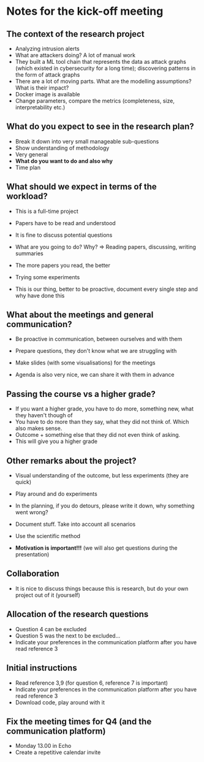 # Notes for the kick-off meeting

## The context of the research project

- Analyzing intrusion alerts
- What are attackers doing? A lot of manual work
- They built a ML tool chain that represents the data as attack graphs (which existed in cybersecurity for a long time); discovering patterns in the form of attack graphs
- There are a lot of moving parts. What are the modelling assumptions? What is their impact?
- Docker image is available
- Change parameters, compare the metrics (completeness, size, interpretability etc.)

## What do you expect to see in the research plan?

- Break it down into very small manageable sub-questions
- Show understanding of methodology
- Very general
- **What do you want to do and also why**
- Time plan

## What should we expect in terms of the workload?

- This is a full-time project
- Papers have to be read and understood
- It is fine to discuss potential questions

- What are you going to do? Why? => Reading papers, discussing, writing summaries
- The more papers you read, the better
- Trying some experiments
- This is our thing, better to be proactive, document every single step and why have done this

## What about the meetings and general communication?

- Be proactive in communication, between ourselves and with them
- Prepare questions, they don't know what we are struggling with

- Make slides (with some visualisations) for the meetings
- Agenda is also very nice, we can share it with them in advance

## Passing the course vs a higher grade?

- If you want a higher grade, you have to do more, something new, what they haven't though of
- You have to do more than they say, what they did not think of. Which also makes sense.
- Outcome + something else that they did not even think of asking.
- This will give you a higher grade

## Other remarks about the project?

- Visual understanding of the outcome, but less experiments (they are quick)
- Play around and do experiments

- In the planning, if you do detours, please write it down, why something went wrong?
- Document stuff. Take into account all scenarios
- Use the scientific method
- **Motivation is important!!!** (we will also get questions during the presentation)

## Collaboration

- It is nice to discuss things because this is research, but do your own project out of it (yourself)

## Allocation of the research questions

- Question 4 can be excluded
- Question 5 was the next to be excluded...
- Indicate your preferences in the communication platform after you have read reference 3

## Initial instructions

- Read reference 3,9 (for question 6, reference 7 is important)
- Indicate your preferences in the communication platform after you have read reference 3
- Download code, play around with it

## Fix the meeting times for Q4 (and the communication platform)

- Monday 13.00 in Echo
- Create a repetitive calendar invite

